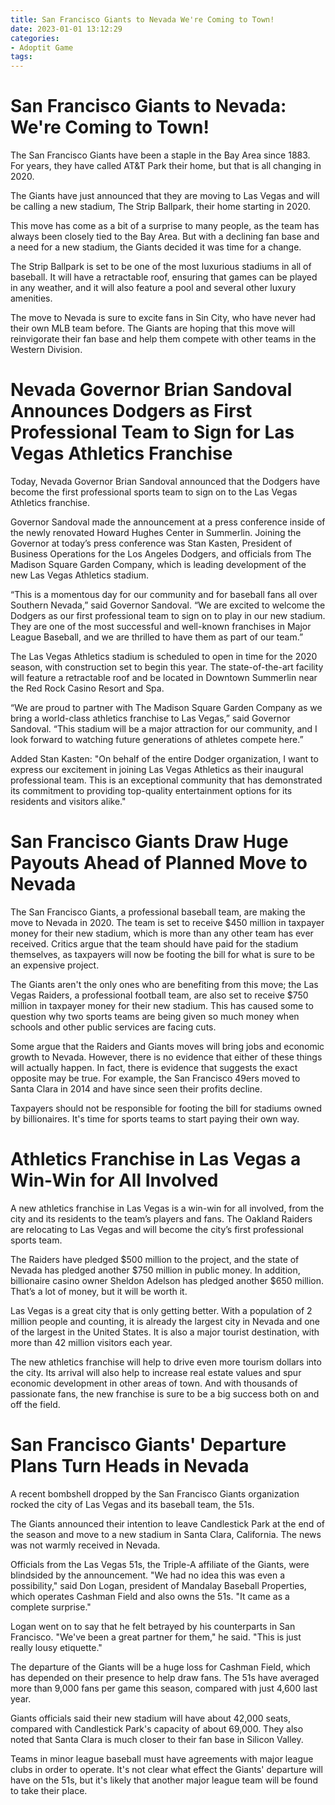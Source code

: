 ```yaml
---
title: San Francisco Giants to Nevada We're Coming to Town!
date: 2023-01-01 13:12:29
categories:
- Adoptit Game
tags:
---
```



#  San Francisco Giants to Nevada: We're Coming to Town!

The San Francisco Giants have been a staple in the Bay Area since 1883. For years, they have called AT&T Park their home, but that is all changing in 2020.

The Giants have just announced that they are moving to Las Vegas and will be calling a new stadium, The Strip Ballpark, their home starting in 2020.

This move has come as a bit of a surprise to many people, as the team has always been closely tied to the Bay Area. But with a declining fan base and a need for a new stadium, the Giants decided it was time for a change.

The Strip Ballpark is set to be one of the most luxurious stadiums in all of baseball. It will have a retractable roof, ensuring that games can be played in any weather, and it will also feature a pool and several other luxury amenities.

The move to Nevada is sure to excite fans in Sin City, who have never had their own MLB team before. The Giants are hoping that this move will reinvigorate their fan base and help them compete with other teams in the Western Division.

#  Nevada Governor Brian Sandoval Announces Dodgers as First Professional Team to Sign for Las Vegas Athletics Franchise

Today, Nevada Governor Brian Sandoval announced that the Dodgers have become the first professional sports team to sign on to the Las Vegas Athletics franchise.

Governor Sandoval made the announcement at a press conference inside of the newly renovated Howard Hughes Center in Summerlin. Joining the Governor at today’s press conference was Stan Kasten, President of Business Operations for the Los Angeles Dodgers, and officials from The Madison Square Garden Company, which is leading development of the new Las Vegas Athletics stadium.

“This is a momentous day for our community and for baseball fans all over Southern Nevada,” said Governor Sandoval. “We are excited to welcome the Dodgers as our first professional team to sign on to play in our new stadium. They are one of the most successful and well-known franchises in Major League Baseball, and we are thrilled to have them as part of our team.”

The Las Vegas Athletics stadium is scheduled to open in time for the 2020 season, with construction set to begin this year. The state-of-the-art facility will feature a retractable roof and be located in Downtown Summerlin near the Red Rock Casino Resort and Spa.

“We are proud to partner with The Madison Square Garden Company as we bring a world-class athletics franchise to Las Vegas,” said Governor Sandoval. “This stadium will be a major attraction for our community, and I look forward to watching future generations of athletes compete here.”

Added Stan Kasten: "On behalf of the entire Dodger organization, I want to express our excitement in joining Las Vegas Athletics as their inaugural professional team. This is an exceptional community that has demonstrated its commitment to providing top-quality entertainment options for its residents and visitors alike."

#  San Francisco Giants Draw Huge Payouts Ahead of Planned Move to Nevada

The San Francisco Giants, a professional baseball team, are making the move to Nevada in 2020. The team is set to receive $450 million in taxpayer money for their new stadium, which is more than any other team has ever received. Critics argue that the team should have paid for the stadium themselves, as taxpayers will now be footing the bill for what is sure to be an expensive project.

The Giants aren't the only ones who are benefiting from this move; the Las Vegas Raiders, a professional football team, are also set to receive $750 million in taxpayer money for their new stadium. This has caused some to question why two sports teams are being given so much money when schools and other public services are facing cuts.

Some argue that the Raiders and Giants moves will bring jobs and economic growth to Nevada. However, there is no evidence that either of these things will actually happen. In fact, there is evidence that suggests the exact opposite may be true. For example, the San Francisco 49ers moved to Santa Clara in 2014 and have since seen their profits decline.

Taxpayers should not be responsible for footing the bill for stadiums owned by billionaires. It's time for sports teams to start paying their own way.

#  Athletics Franchise in Las Vegas a Win-Win for All Involved

A new athletics franchise in Las Vegas is a win-win for all involved, from the city and its residents to the team’s players and fans. The Oakland Raiders are relocating to Las Vegas and will become the city’s first professional sports team.

The Raiders have pledged $500 million to the project, and the state of Nevada has pledged another $750 million in public money. In addition, billionaire casino owner Sheldon Adelson has pledged another $650 million. That’s a lot of money, but it will be worth it.

Las Vegas is a great city that is only getting better. With a population of 2 million people and counting, it is already the largest city in Nevada and one of the largest in the United States. It is also a major tourist destination, with more than 42 million visitors each year.

The new athletics franchise will help to drive even more tourism dollars into the city. Its arrival will also help to increase real estate values and spur economic development in other areas of town. And with thousands of passionate fans, the new franchise is sure to be a big success both on and off the field.

#  San Francisco Giants' Departure Plans Turn Heads in Nevada

A recent bombshell dropped by the San Francisco Giants organization rocked the city of Las Vegas and its baseball team, the 51s.

The Giants announced their intention to leave Candlestick Park at the end of the season and move to a new stadium in Santa Clara, California. The news was not warmly received in Nevada.

Officials from the Las Vegas 51s, the Triple-A affiliate of the Giants, were blindsided by the announcement. "We had no idea this was even a possibility," said Don Logan, president of Mandalay Baseball Properties, which operates Cashman Field and also owns the 51s. "It came as a complete surprise."

Logan went on to say that he felt betrayed by his counterparts in San Francisco. "We've been a great partner for them," he said. "This is just really lousy etiquette."

The departure of the Giants will be a huge loss for Cashman Field, which has depended on their presence to help draw fans. The 51s have averaged more than 9,000 fans per game this season, compared with just 4,600 last year.

Giants officials said their new stadium will have about 42,000 seats, compared with Candlestick Park's capacity of about 69,000. They also noted that Santa Clara is much closer to their fan base in Silicon Valley.

Teams in minor league baseball must have agreements with major league clubs in order to operate. It's not clear what effect the Giants' departure will have on the 51s, but it's likely that another major league team will be found to take their place.